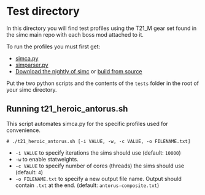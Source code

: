 # Test directory  
In this directory you will find test profiles using the T21_M gear set found in the simc main repo with each boss mod attached to it.

To run the profiles you must first get:
- [simca.py](https://github.com/lgkern/SimAutomation/blob/master/simca.py)
- [simparser.py](https://github.com/lgkern/SimAutomation/blob/master/simParser.py)
- [Download the nightly of simc](http://downloads.simulationcraft.org/?C=M;O=D) or [build from source](https://github.com/simulationcraft/simc/wiki/Newbie-build-instructions)

Put the two python scripts and the contents of the `tests` folder in the root of your simc directory.

## Running t21_heroic_antorus.sh

This script automates simca.py for the specific profiles used for convenience.
```
# ./t21_heroic_antorus.sh [-i VALUE, -w, -c VALUE, -o FILENAME.txt]
```
- `-i VALUE` to specify iterations the sims should use (default: `10000`)
- `-w` to enable statweights.
- `-c VALUE` to specify number of cores (threads) the sims should use (default: `4`)
- `-o FILENAME.txt` to specify a new output file name. Output should contain `.txt` at the end. (default: `antorus-composite.txt`)

